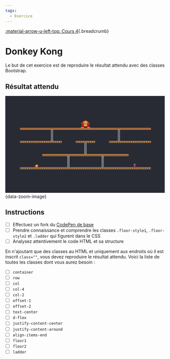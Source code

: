 ```yaml
---
tags:
  - Exercice
---
```


[:material-arrow-u-left-top: Cours 4](../cours04.md){.breadcrumb}

# Donkey Kong

Le but de cet exercice est de reproduire le résultat attendu avec des classes Bootstrap.

## Résultat attendu

![](../assets/images/DK_desktop.png){data-zoom-image}

## Instructions

- [ ] Effectuez un fork du [CodePen de base](https://codepen.io/tim-momo/pen/oNrOwPW?editors=1100)
- [ ] Prendre connaissance et comprendre les classes `.floor-style1`, `.floor-style2` et `.ladder` qui figurent dans le CSS
- [ ] Analysez attentivement le code HTML et sa structure

En n'ajoutant que des classes au HTML et uniquement aux endroits où il est inscrit `class=""`, vous devez reproduire le résultat attendu. Voici la liste de toutes les classes dont vous aurez besoin :

- [ ] `container`
- [ ] `row`
- [ ] `col`
- [ ] `col-4`
- [ ] `col-2`
- [ ] `offset-1`
- [ ] `offset-2`
- [ ] `text-center`
- [ ] `d-flex`
- [ ] `justify-content-center`
- [ ] `justify-content-around`
- [ ] `align-items-end`
- [ ] `floor1`
- [ ] `floor2`
- [ ] `ladder`
